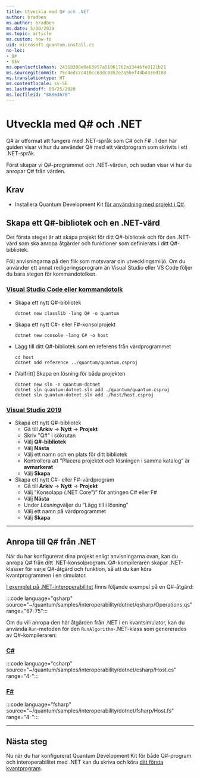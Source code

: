 ```yaml
---
title: Utveckla med Q# och .NET
author: bradben
ms.author: bradben
ms.date: 5/30/2020
ms.topic: article
ms.custom: how-to
uid: microsoft.quantum.install.cs
no-loc:
- Q#
- $$v
ms.openlocfilehash: 24318380e0e63957a51961762a33446fe0121b21
ms.sourcegitcommit: 75c4edc7c410cc63dc8352e2a5bef44b433ed188
ms.translationtype: HT
ms.contentlocale: sv-SE
ms.lasthandoff: 08/25/2020
ms.locfileid: "88863678"
---
```

# <a name="develop-with-no-locq-and-net"></a>Utveckla med Q# och .NET

Q# är utformat att fungera med .NET-språk som C# och F# .
I den här guiden visar vi hur du använder Q# med ett värdprogram som skrivits i ett .NET-språk.

Först skapar vi Q#-programmet och .NET-värden, och sedan visar vi hur du anropar Q# från värden.

## <a name="prerequisites"></a>Krav

- Installera Quantum Development Kit [för användning med projekt i Q#](xref:microsoft.quantum.install.standalone).

## <a name="creating-a-no-locq-library-and-a-net-host"></a>Skapa ett Q#-bibliotek och en .NET-värd

Det första steget är att skapa projekt för ditt Q#-bibliotek och för den .NET-värd som ska anropa åtgärder och funktioner som definierats i ditt Q#-bibliotek.

Följ anvisningarna på den flik som motsvarar din utvecklingsmiljö.
Om du använder ett annat redigeringsprogram än Visual Studio eller VS Code följer du bara stegen för kommandotolken.

### <a name="visual-studio-code-or-command-prompt"></a>[Visual Studio Code eller kommandotolk](#tab/tabid-cmdline)

- Skapa ett nytt Q#-bibliotek

  ```dotnetcli
  dotnet new classlib -lang Q# -o quantum
  ```

- Skapa ett nytt C#- eller F#-konsolprojekt

  ```dotnetcli
  dotnet new console -lang C# -o host  
  ```

- Lägg till ditt Q#-bibliotek som en referens från värdprogrammet

  ```dotnetcli
  cd host
  dotnet add reference ../quantum/quantum.csproj
  ```

- [Valfritt] Skapa en lösning för båda projekten

  ```dotnetcli
  dotnet new sln -n quantum-dotnet
  dotnet sln quantum-dotnet.sln add ./quantum/quantum.csproj
  dotnet sln quantum-dotnet.sln add ./host/host.csproj
  ```

### <a name="visual-studio-2019"></a>[Visual Studio 2019](#tab/tabid-vs2019)

- Skapa ett nytt Q#-bibliotek
  - Gå till **Arkiv** -> **Nytt** -> **Projekt**
  - Skriv "Q#" i sökrutan
  - Välj **Q#-bibliotek**
  - Välj **Nästa**
  - Välj ett namn och en plats för ditt bibliotek
  - Kontrollera att ”Placera projektet och lösningen i samma katalog” är **avmarkerat**
  - Välj **Skapa**
- Skapa ett nytt C#- eller F#-värdprogram
  - Gå till **Arkiv** → **Nytt** → **Projekt**
  - Välj ”Konsolapp (.NET Core”)” för antingen C# eller F#
  - Välj **Nästa**
  - Under *Lösning*väljer du ”Lägg till i lösning”
  - Välj ett namn på värdprogrammet
  - Välj **Skapa**

***

## <a name="calling-into-no-locq-from-net"></a>Anropa till Q# från .NET

När du har konfigurerat dina projekt enligt anvisningarna ovan, kan du anropa Q# från ditt .NET-konsolprogram.
Q#-kompileraren skapar .NET-klasser för varje Q#-åtgärd och funktion, så att du kan köra kvantprogrammen i en simulator.

[I exemplet på .NET-interoperabilitet](https://github.com/microsoft/Quantum/tree/master/samples/interoperability/dotnet) finns följande exempel på en Q#-åtgärd:

:::code language="qsharp" source="~/quantum/samples/interoperability/dotnet/qsharp/Operations.qs" range="67-75":::

Om du vill anropa den här åtgärden från .NET i en kvantsimulator, kan du använda `Run`-metoden för den `RunAlgorithm`-.NET-klass som genererades av Q#-kompileraren:

### <a name="c"></a>[C#](#tab/tabid-csharp)

:::code language="csharp" source="~/quantum/samples/interoperability/dotnet/csharp/Host.cs" range="4-":::

### <a name="f"></a>[F#](#tab/tabid-fsharp)

:::code language="fsharp" source="~/quantum/samples/interoperability/dotnet/fsharp/Host.fs" range="4-":::

***
    
## <a name="next-steps"></a>Nästa steg

Nu när du har konfigurerat Quantum Development Kit för både Q#-program och interoperabilitet med .NET kan du skriva och köra [ditt första kvantprogram](xref:microsoft.quantum.quickstarts.qrng).
